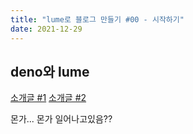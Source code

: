 ```yaml
---
title: "lume로 블로그 만들기 #00 - 시작하기"
date: 2021-12-29
---
```


## deno와 lume

[소개글 #1](https://jhyeok.com/deno-experience/)
[소개글 #2](https://han41858.tistory.com/55)

몬가... 몬가 일어나고있음??